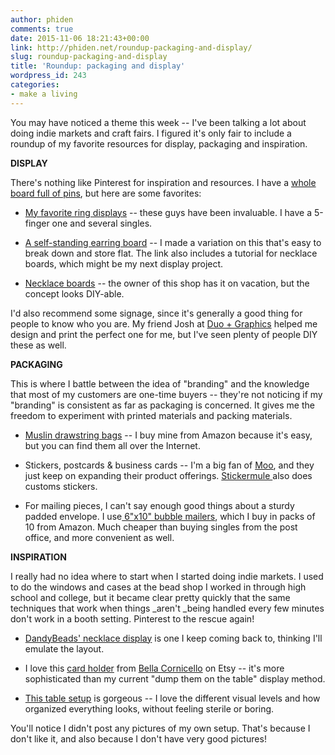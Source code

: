 ```yaml
---
author: phiden
comments: true
date: 2015-11-06 18:21:43+00:00
link: http://phiden.net/roundup-packaging-and-display/
slug: roundup-packaging-and-display
title: 'Roundup: packaging and display'
wordpress_id: 243
categories:
- make a living
---
```


You may have noticed a theme this week -- I've been talking a lot about doing indie markets and craft fairs. I figured it's only fair to include a roundup of my favorite resources for display, packaging and inspiration.

**DISPLAY**

There's nothing like Pinterest for inspiration and resources. I have a [whole board full of pins](https://www.pinterest.com/phiden/package-display/), but here are some favorites:



	
  * [My favorite ring displays](http://nilecorp.com/index.php/wooden-ring-display-13-w-x-2-1-2-d-x-3-h.html) -- these guys have been invaluable. I have a 5-finger one and several singles.

	
  * [A self-standing earring board](http://theother128hours.blogspot.com/2012/08/ally-get-me-to-festival-week-1-jewelry.html) -- I made a variation on this that's easy to break down and store flat. The link also includes a tutorial for necklace boards, which might be my next display project.

	
  * [Necklace boards](https://www.pinterest.com/pin/136937644896724304/) -- the owner of this shop has it on vacation, but the concept looks DIY-able.


I'd also recommend some signage, since it's generally a good thing for people to know who you are. My friend Josh at [Duo + Graphics](http://duo-graphics.com) helped me design and print the perfect one for me, but I've seen plenty of people DIY these as well.

**PACKAGING**

This is where I battle between the idea of "branding" and the knowledge that most of my customers are one-time buyers -- they're not noticing if my "branding" is consistent as far as packaging is concerned. It gives me the freedom to experiment with printed materials and packing materials.



	
  * [Muslin drawstring bags](http://www.amazon.com/Cotton-Muslin-Double-Drawstring-Count/dp/B00X7QB742/ref=sr_1_9?ie=UTF8&qid=1446833276&sr=8-9&keywords=muslin+drawstring+bags) -- I buy mine from Amazon because it's easy, but you can find them all over the Internet.

	
  * Stickers, postcards & business cards -- I'm a big fan of [Moo](http://moo.com), and they just keep on expanding their product offerings. [Stickermule ](https://www.stickermule.com/)also does customs stickers.

	
  * For mailing pieces, I can't say enough good things about a sturdy padded envelope. I use[ 6"x10" bubble mailers](http://www.amazon.com/Self-Seal-Cushion-Envelope-Mailers-AirPrime/dp/B00NLPD4WM/ref=sr_1_3?ie=UTF8&qid=1446833437&sr=8-3&keywords=8x10+padded+envelope), which I buy in packs of 10 from Amazon. Much cheaper than buying singles from the post office, and more convenient as well.


**INSPIRATION**

I really had no idea where to start when I started doing indie markets. I used to do the windows and cases at the bead shop I worked in through high school and college, but it became clear pretty quickly that the same techniques that work when things _aren't _being handled every few minutes don't work in a booth setting. Pinterest to the rescue again!



	
  * [DandyBeads' necklace display](https://www.flickr.com/photos/ruby_shoes_sam/8691808905/) is one I keep coming back to, thinking I'll emulate the layout.

	
  * I love this [card holder](https://www.etsy.com/listing/180970585/jewelry-display-board-or-business-card?ref=market) from [Bella Cornicello](https://www.etsy.com/shop/bellacornicello?ref=l2-shopheader-name) on Etsy -- it's more sophisticated than my current "dump them on the table" display method.

	
  * [This table setup](https://www.pinterest.com/pin/136937644896423230/) is gorgeous -- I love the different visual levels and how organized everything looks, without feeling sterile or boring.



You'll notice I didn't post any pictures of my own setup. That's because I don't like it, and also because I don't have very good pictures! 
